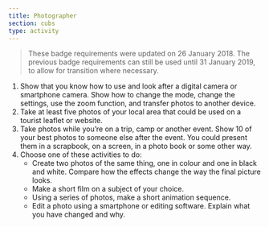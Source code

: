 ```yaml
---
title: Photographer
section: cubs
type: activity
---
```


> These badge requirements were updated on 26 January 2018. The previous badge requirements can still be used until 31 January 2019, to allow for transition where necessary.

1. Show that you know how to use and look after a digital camera or smartphone camera. Show how to change the mode, change the settings, use the zoom function, and transfer photos to another device.
1. Take at least five photos of your local area that could be used on a tourist leaflet or website.
1. Take photos while you’re on a trip, camp or another event. Show 10 of your best photos to someone else after the event. You could present them in a scrapbook, on a screen, in a photo book or some other way.
1. Choose one of these activities to do:
	* Create two photos of the same thing, one in colour and one in black and white. Compare how the effects change the way the final picture looks.
	* Make a short film on a subject of your choice.
	* Using a series of photos, make a short animation sequence.
	* Edit a photo using a smartphone or editing software.  Explain what you have changed and why.